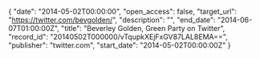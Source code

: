 {
  "date": "2014-05-02T00:00:00", 
  "open_access": false, 
  "target_url": "https://twitter.com/bevgolden/", 
  "description": "", 
  "end_date": "2014-06-07T01:00:00Z", 
  "title": "Beverley Golden, Green Party on Twitter", 
  "record_id": "20140502T000000/vTqupkXEjFxGV87LAL8EMA==", 
  "publisher": "twitter.com", 
  "start_date": "2014-05-02T00:00:00Z"
}

